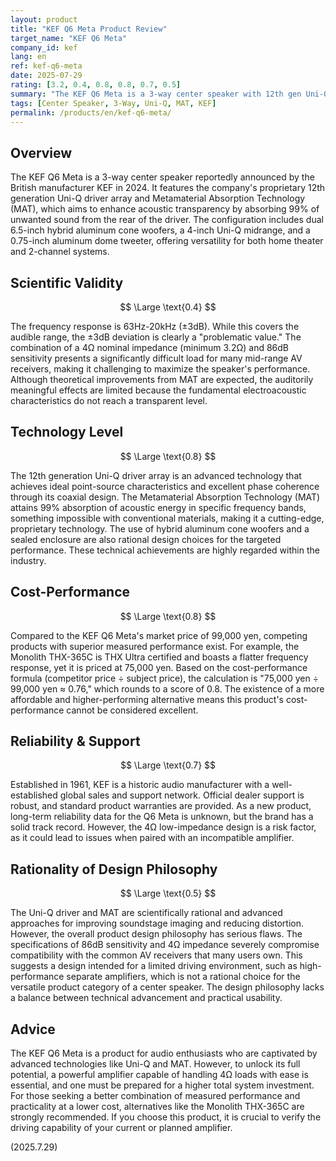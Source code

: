 ```yaml
---
layout: product
title: "KEF Q6 Meta Product Review"
target_name: "KEF Q6 Meta"
company_id: kef
lang: en
ref: kef-q6-meta
date: 2025-07-29
rating: [3.2, 0.4, 0.8, 0.8, 0.7, 0.5]
summary: "The KEF Q6 Meta is a 3-way center speaker with 12th gen Uni-Q drivers and MAT technology. While technically advanced, its problematic frequency response and difficult 4Ω load are significant drawbacks, posing practical usability challenges."
tags: [Center Speaker, 3-Way, Uni-Q, MAT, KEF]
permalink: /products/en/kef-q6-meta/
---
```


## Overview

The KEF Q6 Meta is a 3-way center speaker reportedly announced by the British manufacturer KEF in 2024. It features the company's proprietary 12th generation Uni-Q driver array and Metamaterial Absorption Technology (MAT), which aims to enhance acoustic transparency by absorbing 99% of unwanted sound from the rear of the driver. The configuration includes dual 6.5-inch hybrid aluminum cone woofers, a 4-inch Uni-Q midrange, and a 0.75-inch aluminum dome tweeter, offering versatility for both home theater and 2-channel systems.

## Scientific Validity

$$ \Large \text{0.4} $$

The frequency response is 63Hz-20kHz (±3dB). While this covers the audible range, the ±3dB deviation is clearly a "problematic value." The combination of a 4Ω nominal impedance (minimum 3.2Ω) and 86dB sensitivity presents a significantly difficult load for many mid-range AV receivers, making it challenging to maximize the speaker's performance. Although theoretical improvements from MAT are expected, the auditorily meaningful effects are limited because the fundamental electroacoustic characteristics do not reach a transparent level.

## Technology Level

$$ \Large \text{0.8} $$

The 12th generation Uni-Q driver array is an advanced technology that achieves ideal point-source characteristics and excellent phase coherence through its coaxial design. The Metamaterial Absorption Technology (MAT) attains 99% absorption of acoustic energy in specific frequency bands, something impossible with conventional materials, making it a cutting-edge, proprietary technology. The use of hybrid aluminum cone woofers and a sealed enclosure are also rational design choices for the targeted performance. These technical achievements are highly regarded within the industry.

## Cost-Performance

$$ \Large \text{0.8} $$

Compared to the KEF Q6 Meta's market price of 99,000 yen, competing products with superior measured performance exist. For example, the Monolith THX-365C is THX Ultra certified and boasts a flatter frequency response, yet it is priced at 75,000 yen. Based on the cost-performance formula (competitor price ÷ subject price), the calculation is "75,000 yen ÷ 99,000 yen ≈ 0.76," which rounds to a score of 0.8. The existence of a more affordable and higher-performing alternative means this product's cost-performance cannot be considered excellent.

## Reliability & Support

$$ \Large \text{0.7} $$

Established in 1961, KEF is a historic audio manufacturer with a well-established global sales and support network. Official dealer support is robust, and standard product warranties are provided. As a new product, long-term reliability data for the Q6 Meta is unknown, but the brand has a solid track record. However, the 4Ω low-impedance design is a risk factor, as it could lead to issues when paired with an incompatible amplifier.

## Rationality of Design Philosophy

$$ \Large \text{0.5} $$

The Uni-Q driver and MAT are scientifically rational and advanced approaches for improving soundstage imaging and reducing distortion. However, the overall product design philosophy has serious flaws. The specifications of 86dB sensitivity and 4Ω impedance severely compromise compatibility with the common AV receivers that many users own. This suggests a design intended for a limited driving environment, such as high-performance separate amplifiers, which is not a rational choice for the versatile product category of a center speaker. The design philosophy lacks a balance between technical advancement and practical usability.

## Advice

The KEF Q6 Meta is a product for audio enthusiasts who are captivated by advanced technologies like Uni-Q and MAT. However, to unlock its full potential, a powerful amplifier capable of handling 4Ω loads with ease is essential, and one must be prepared for a higher total system investment. For those seeking a better combination of measured performance and practicality at a lower cost, alternatives like the Monolith THX-365C are strongly recommended. If you choose this product, it is crucial to verify the driving capability of your current or planned amplifier.

(2025.7.29)

